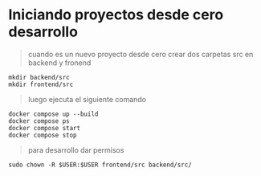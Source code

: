 # Iniciando proyectos desde cero desarrollo
> cuando es un nuevo proyecto desde cero crear dos carpetas src en backend y fronend
```
mkdir backend/src
mkdir frontend/src
```
>luego ejecuta el siguiente comando
```
docker compose up --build
docker compose ps
docker compose start
docker compose stop
```
>para desarrollo dar permisos
```
sudo chown -R $USER:$USER frontend/src backend/src/   
```